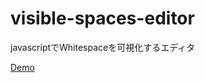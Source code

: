 # visible-spaces-editor
javascriptでWhitespaceを可視化するエディタ

[Demo](http://ota-meshi.github.io/visible-spaces-editor/)
